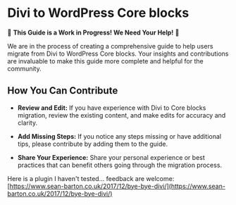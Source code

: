 # Divi to WordPress Core blocks

🚧 **This Guide is a Work in Progress! We Need Your Help!** 🚧

We are in the process of creating a comprehensive guide to help users migrate from Divi to WordPress Core blocks. Your insights and contributions are invaluable to make this guide more complete and helpful for the community.

## How You Can Contribute

- **Review and Edit:** If you have experience with Divi to Core blocks migration, review the existing content, and make edits for accuracy and clarity.

- **Add Missing Steps:** If you notice any steps missing or have additional tips, please contribute by adding them to the guide.

- **Share Your Experience:** Share your personal experience or best practices that can benefit others going through the migration process.

Here is a plugin I haven't tested... feedback are welcome: [https://www.sean-barton.co.uk/2017/12/bye-bye-divi/](https://www.sean-barton.co.uk/2017/12/bye-bye-divi/)
